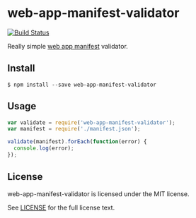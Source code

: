 # web-app-manifest-validator
[![Build Status](https://travis-ci.org/san650/web-app-manifest-validator.svg?branch=master)](https://travis-ci.org/san650/web-app-manifest-validator)

Really simple [web app manifest](https://w3c.github.io/manifest/) validator.

## Install

```
$ npm install --save web-app-manifest-validator
```

## Usage

```js
var validate = require('web-app-manifest-validator');
var manifest = require('./manifest.json');

validate(manifest).forEach(function(error) {
  console.log(error);
});
```

## License

web-app-manifest-validator is licensed under the MIT license.

See [LICENSE](./LICENSE) for the full license text.
